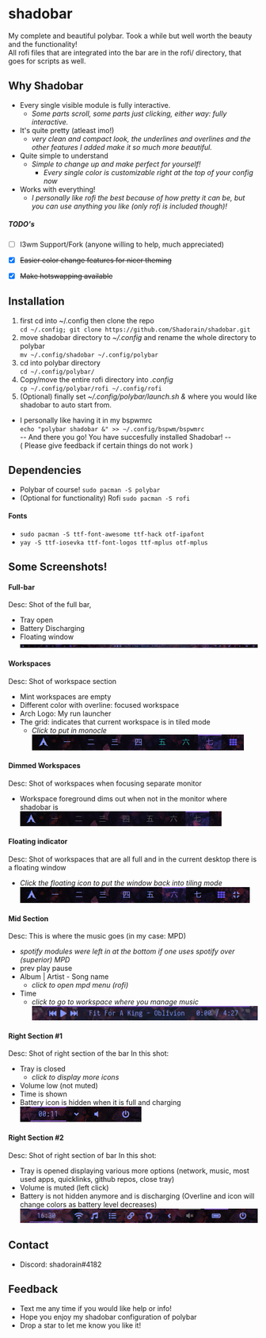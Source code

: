 # shadobar
My complete and beautiful polybar. Took a while but well worth the beauty and the functionality!  
All rofi files that are integrated into the bar are in the rofi/ directory, that goes for scripts as well. 

## Why Shadobar
* Every single visible module is fully interactive.
  * *Some parts scroll, some parts just clicking, either way: fully interactive.*
* It's quite pretty (atleast imo!)
  * *very clean and compact look, the underlines and overlines and the other features I added make it so much more beautiful.*
* Quite simple to understand
  * *Simple to change up and make perfect for yourself!*
    * _Every single color is customizable right at the top of your config now_
* Works with everything!
  * *I personally like rofi the best because of how pretty it can be, but you can use anything you like (only rofi is included though)!*

##### TODO's
* [ ] I3wm Support/Fork (anyone willing to help, much appreciated)
* [X] ~~Easier color change features for nicer theming~~
* [X] ~~Make hotswapping available~~


## Installation
1. first cd into ~/.config then clone the repo  
        `cd ~/.config; git clone https://github.com/Shadorain/shadobar.git`  
2. move shadobar directory to *~/.config* and rename the whole directory to polybar  
        `mv ~/.config/shadobar ~/.config/polybar`  
3. cd into polybar directory  
        `cd ~/.config/polybar/`  
4. Copy/move the entire rofi directory into *.config*  
        `cp ~/.config/polybar/rofi ~/.config/rofi`  
5. (Optional) finally set *~/.config/polybar/launch.sh &* where you would like shadobar to auto start from.  
  * I personally like having it in my bspwmrc  
        `echo "polybar shadobar &" >> ~/.config/bspwm/bspwmrc`  
-- And there you go! You have succesfully installed Shadobar! --  
( Please give feedback if certain things do not work )

## Dependencies
* Polybar of course! 
    `sudo pacman -S polybar`
* (Optional for functionality) Rofi 
    `sudo pacman -S rofi`

#### Fonts
* `sudo pacman -S ttf-font-awesome ttf-hack otf-ipafont`
* `yay -S ttf-iosevka ttf-font-logos ttf-mplus otf-mplus`


## Some Screenshots!
#### Full-bar
Desc: Shot of the full bar,
* Tray open
* Battery Discharging
* Floating window
![Full-bar Shot](scrots/screeny5.png)

#### Workspaces
Desc: Shot of workspace section
* Mint workspaces are empty
* Different color with overline: focused workspace
* Arch Logo: My run launcher
* The grid: indicates that current workspace is in tiled mode
  * *Click to put in monocle*
![Workspace + Run launcher shot](scrots/screeny7.png)

#### Dimmed Workspaces
Desc: Shot of workspaces when focusing separate monitor
* Workspace foreground dims out when not in the monitor where shadobar is
![Dimmed workspaces](scrots/screeny6.png)

#### Floating indicator
Desc: Shot of workspaces that are all full and in the current desktop there is a floating window
* *Click the floating icon to put the window back into tiling mode*
![Floating indicator](scrots/screeny4.png)

#### Mid Section
Desc: This is where the music goes (in my case: MPD)
* *spotify modules were left in at the bottom if one uses spotify over (superior) MPD*
* prev play pause
* Album | Artist - Song name 
  * *click to open mpd menu (rofi)*
* Time
  * *click to go to workspace where you manage music*
![Mid Section](scrots/screeny2.png)

#### Right Section #1
Desc: Shot of right section of the bar
In this shot:
* Tray is closed
  * *click to display more icons*
* Volume low (not muted)
* Time is shown
* Battery icon is hidden when it is full and charging
![Right Section #1](scrots/screeny1.png)

#### Right Section #2
Desc: Shot of right section of bar
In this shot:
* Tray is opened displaying various more options (network, music, most used apps, quicklinks, github repos, close tray)
* Volume is muted (left click)
* Battery is not hidden anymore and is discharging (Overline and icon will change colors as battery level decreases)
![Right Section #2](scrots/screeny3.png)


## Contact
* Discord: shadorain#4182

## Feedback
* Text me any time if you would like help or info!
* Hope you enjoy my shadobar configuration of polybar
* Drop a star to let me know you like it!
